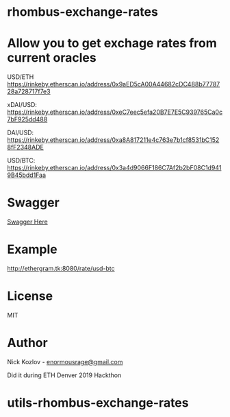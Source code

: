 # rhombus-exchange-rates

# Allow you to get exchage rates from current oracles
USD/ETH https://rinkeby.etherscan.io/address/0x9aED5cA00A44682cDC488b7778728a728717f7e3

xDAI/USD: https://rinkeby.etherscan.io/address/0xeC7eec5efa20B7E7E5C939765Ca0c7bF925dd488

DAI/USD: https://rinkeby.etherscan.io/address/0xa8A817211e4c763e7b1cf8531bC1528fF2348ADE

USD/BTC: https://rinkeby.etherscan.io/address/0x3a4d9066F186C7Af2b2bF08C1d9419B45bdd1Faa

# Swagger
[Swagger Here](http://ethergram.tk/rate/swagger)

# Example
http://ethergram.tk:8080/rate/usd-btc 

# License 
MIT

# Author 
Nick Kozlov - enormousrage@gmail.com

Did it during ETH Denver 2019 Hackthon
# utils-rhombus-exchange-rates
